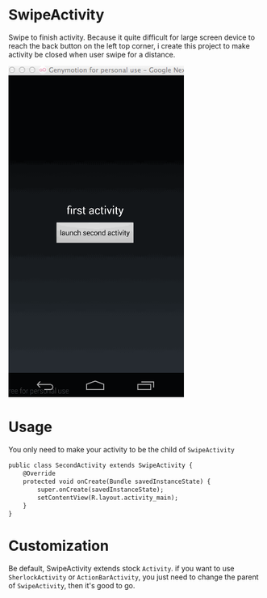 SwipeActivity
=============

Swipe to finish activity. Because it quite difficult for large screen device to reach the back button on the left top corner, 
i create this project to make activity be closed when user swipe for a distance.

![](./slide2.gif)

Usage
=============
You only need to make your activity to be the child of `SwipeActivity`
  
    public class SecondActivity extends SwipeActivity {
        @Override
        protected void onCreate(Bundle savedInstanceState) {
            super.onCreate(savedInstanceState);
            setContentView(R.layout.activity_main);
        }
    }
Customization
=============

Be default, SwipeActivity extends stock `Activity`. if you want to use `SherlockActivity` or `ActionBarActivity`, you just need to change the parent of `SwipeActivity`, then it's good to go.
